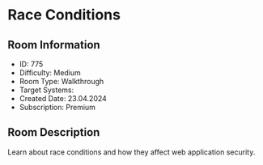 ﻿# Race Conditions

## Room Information
- ID: 775
- Difficulty: Medium
- Room Type: Walkthrough
- Target Systems: 
- Created Date: 23.04.2024
- Subscription: Premium

## Room Description
Learn about race conditions and how they affect web application security.
